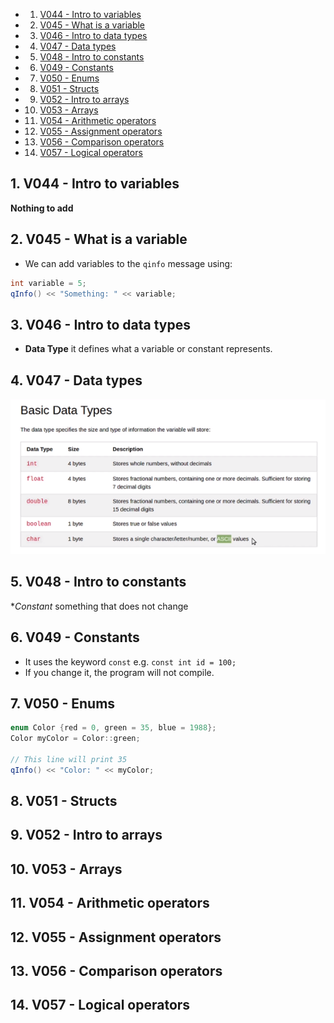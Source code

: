 <!-- vscode-markdown-toc -->
* 1. [V044 - Intro to variables](#V044-Introtovariables)
* 2. [V045 - What is a variable](#V045-Whatisavariable)
* 3. [V046 - Intro to data types](#V046-Introtodatatypes)
* 4. [V047 - Data types](#V047-Datatypes)
* 5. [V048 - Intro to constants](#V048-Introtoconstants)
* 6. [V049 - Constants](#V049-Constants)
* 7. [V050 - Enums](#V050-Enums)
* 8. [V051 - Structs](#V051-Structs)
* 9. [V052 - Intro to arrays](#V052-Introtoarrays)
* 10. [V053 - Arrays](#V053-Arrays)
* 11. [V054 - Arithmetic operators](#V054-Arithmeticoperators)
* 12. [V055 - Assignment operators](#V055-Assignmentoperators)
* 13. [V056 - Comparison operators](#V056-Comparisonoperators)
* 14. [V057 - Logical operators](#V057-Logicaloperators)

<!-- vscode-markdown-toc-config
	numbering=true
	autoSave=true
	/vscode-markdown-toc-config -->
<!-- /vscode-markdown-toc -->

##  1. <a name='V044-Introtovariables'></a>V044 - Intro to variables
**Nothing to add**

##  2. <a name='V045-Whatisavariable'></a>V045 - What is a variable

- We can add variables to the `qinfo` message using:

``` cpp
int variable = 5;
qInfo() << "Something: " << variable;
```
##  3. <a name='V046-Introtodatatypes'></a>V046 - Intro to data types
- **Data Type** it defines what a variable or constant represents.


##  4. <a name='V047-Datatypes'></a>V047 - Data types

![Alt text](image-3.png)

##  5. <a name='V048-Introtoconstants'></a>V048 - Intro to constants
**Constant* something that does not change

##  6. <a name='V049-Constants'></a>V049 - Constants
- It uses the keyword `const` e.g. `const int id = 100;`
- If you change it, the program will not compile.


##  7. <a name='V050-Enums'></a>V050 - Enums

``` cpp
enum Color {red = 0, green = 35, blue = 1988};
Color myColor = Color::green;

// This line will print 35
qInfo() << "Color: " << myColor;
```
##  8. <a name='V051-Structs'></a>V051 - Structs

##  9. <a name='V052-Introtoarrays'></a>V052 - Intro to arrays

##  10. <a name='V053-Arrays'></a>V053 - Arrays

##  11. <a name='V054-Arithmeticoperators'></a>V054 - Arithmetic operators

##  12. <a name='V055-Assignmentoperators'></a>V055 - Assignment operators

##  13. <a name='V056-Comparisonoperators'></a>V056 - Comparison operators

##  14. <a name='V057-Logicaloperators'></a>V057 - Logical operators